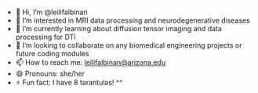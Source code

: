 - 👋 Hi, I’m @leilifalbinan
- 👀 I’m interested in MRI data processing and neurodegenerative diseases
- 🌱 I’m currently learning about diffusion tensor imaging and data processing for DTI
- 💞️ I’m looking to collaborate on any biomedical engineering projects or future coding modules
- 📫 How to reach me: leilifalbinan@arizona.edu
- 😄 Pronouns: she/her
- ⚡ Fun fact: I have 8 tarantulas! ^^

<!---

--->
